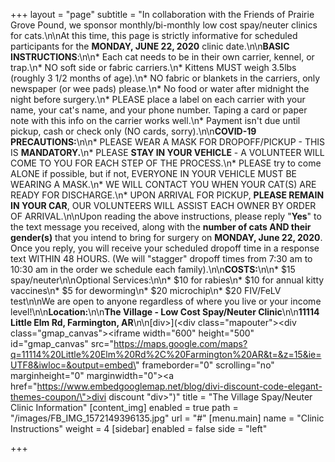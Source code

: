 +++
layout = "page"
subtitle = "In collaboration with the Friends of Prairie Grove Pound, we sponsor monthly/bi-monthly low cost spay/neuter clinics for cats.\n\nAt this time, this page is strictly informative for scheduled participants for the **MONDAY, JUNE 22, 2020** clinic date.\n\n**BASIC INSTRUCTIONS**:\n\n* Each cat needs to be in their own carrier, kennel, or trap.\n* NO soft side or fabric carriers.\n* Kittens MUST weigh 3.5lbs (roughly 3 1/2 months of age).\n* NO fabric or blankets in the carriers, only newspaper (or wee pads) please.\n* No food or water after midnight the night before surgery.\n* PLEASE place a label on each carrier with your name, your cat's name, and your phone number.  Taping a card or paper note with this info on the carrier works well.\n* Payment isn't due until pickup, cash or check only (NO cards, sorry).\n\n**COVID-19 PRECAUTIONS:**\n\n* PLEASE WEAR A MASK FOR DROPOFF/PICKUP - THIS IS **MANDATORY.**\n* PLEASE **STAY IN YOUR VEHICLE** - A VOLUNTEER WILL COME TO YOU FOR EACH STEP OF THE PROCESS.\n* PLEASE try to come ALONE if possible, but if not, EVERYONE IN YOUR VEHICLE MUST BE WEARING A MASK.\n* WE WILL CONTACT YOU WHEN YOUR CAT(S) ARE READY FOR DISCHARGE.\n* UPON ARRIVAL FOR PICKUP, **PLEASE REMAIN IN YOUR CAR**, OUR VOLUNTEERS WILL ASSIST EACH OWNER BY ORDER OF ARRIVAL.\n\nUpon reading the above instructions, please reply \"**Yes**\" to the text message you received, along with the **number of cats AND their gender(s)** that you intend to bring for surgery on **MONDAY, June 22, 2020**.  Once you reply, you will receive your scheduled dropoff time in a response text WITHIN 48 HOURS.  (We will \"stagger\" dropoff times from 7:30 am to 10:30 am in the order we schedule each family).\n\n**COSTS:**\n\n* $15 spay/neuter\n\nOptional Services:\n\n* $10 for rabies\n* $10 for annual kitty vaccines\n* $5 for deworming\n* $20 microchip\n* $20 FIV/FeLV test\n\nWe are open to anyone regardless of where you live or your income level!\n\n**Location:**\n\n**The Village - Low Cost Spay/Neuter Clinic**\n\n**11114 Little Elm Rd, Farmington, AR**\n\n[div>](<div class=\"mapouter\"><div class=\"gmap_canvas\"><iframe width=\"600\" height=\"500\" id=\"gmap_canvas\" src=\"https://maps.google.com/maps?q=11114%20Little%20Elm%20Rd%2C%20Farmington%20AR&t=&z=15&ie=UTF8&iwloc=&output=embed\" frameborder=\"0\" scrolling=\"no\" marginheight=\"0\" marginwidth=\"0\"></iframe><a href=\"https://www.embedgooglemap.net/blog/divi-discount-code-elegant-themes-coupon/\">divi discount</a></div><style>.mapouter{position:relative;text-align:right;height:500px;width:600px;}.gmap_canvas {overflow:hidden;background:none!important;height:500px;width:600px;}</style></div> \"div>\")"
title = "The Village Spay/Neuter Clinic Information"
[content_img]
enabled = true
path = "/images/FB_IMG_1572149396135.jpg"
url = "#"
[menu.main]
name = "Clinic Instructions"
weight = 4
[sidebar]
enabled = false
side = "left"

+++
